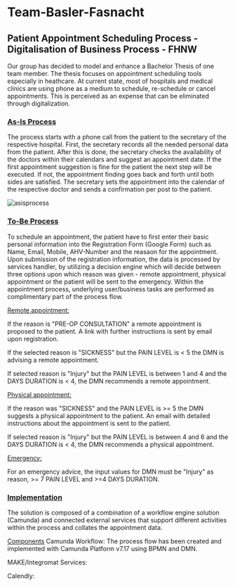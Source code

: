 # Team-Basler-Fasnacht

## Patient Appointment Scheduling Process - Digitalisation of Business Process - FHNW

Our group has decided to model and enhance a Bachelor Thesis of one team member. The thesis focuses on appointment scheduling tools especially in heathcare. At current state, most of hospitals and medical clinics are using phone as a medium to schedule, re-schedule or cancel appointments. This is perceived as an expense that can be eliminated through digitalization.


### <ins>As-Is Process</ins>

The process starts with a phone call from the patient to the secretary of the respective hospital. First, the secretary records all the needed personal data from the patient. After this is done, the secretary checks the availability of the doctors within their calendars and suggest an appointment date. If the first appointment suggestion is fine for the patient the next step will be executed. If not, the appointment finding goes back and forth until both sides are satisfied. The secretary sets the appointment into the calendar of the respective doctor and sends a confirmation per post to the patient. 

![asisprocess](https://user-images.githubusercontent.com/115709891/205094638-ab8e953d-d4c4-4745-8453-fcf302747e28.png)

### <ins>To-Be Process</ins>

To schedule an appointment, the patient have to first enter their basic personal information into the Registration Form (Google Form) such as Name, Email, Mobile, AHV-Number and the reasaon for the appointment. Upon submission of the registration information, the data is processed by services handler, by utilizing a  decision engine which will decide between three options upon which reason was given - remote appointment, physical appointment or the patient will be sent to the emergency.
Within the appointment process, underlying user/business tasks are performed as complimentary part of the process flow. 

<ins>Remote appointment:</ins>

If the reason is "PRE-OP CONSULTATION" a remote appointment is proposed to the patient. A link with further instructions is sent by email upon registration. 

If the selected reason is "SICKNESS" but the PAIN LEVEL is < 5 the DMN is advising a remote appointment.

If selected reason is "Injury" but the PAIN LEVEL is between 1 and 4 and the DAYS DURATION is < 4, the DMN recommends a remote appointment.

<ins>Physical appointment:</ins>

If the reason was "SICKNESS" and the PAIN LEVEL is >= 5 the DMN suggests a physical appointment to the patient. An email with detailed instructions about the appointment is sent to the patient. 

If selected reason is "Injury" but the PAIN LEVEL is between 4 and 6 and the DAYS DURATION is < 4, the DMN recommends a physical appointment.

<ins>Emergency:</ins>

For an emergency advice, the input values for DMN must be "Injury" as reason, >= 7 PAIN LEVEL and >=4 DAYS DURATION.

### <ins>Implementation</ins>

The solution is composed of a combination of a workflow engine solution (Camunda) and connected external services that support different activities within the process and collates the appointment data. 


<ins>Components</ins>
Camunda Workflow: 
The process flow has been created and implemented with Camunda Platform v7.17 using BPMN and DMN. 

MAKE/Integromat Services: 


Calendly: 
